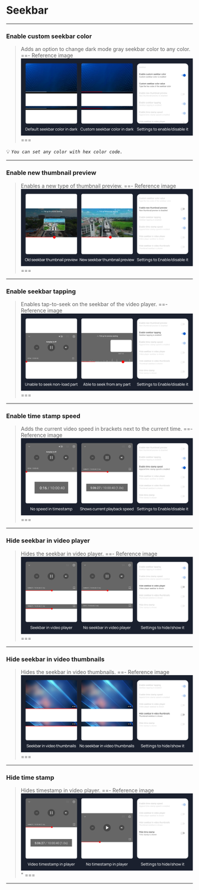 # Seekbar
---
### Enable custom seekbar color
>Adds an option to change dark mode gray seekbar color to any color.
==- Reference image
![](/assets/youtube/seekbar/Enable-custom-seekbar-color.jpg)
===

💡 <code><i>You can set any color with hex color code.</i></code>

---
### Enable new thumbnail preview
>Enables a new type of thumbnail preview.
==- Reference image
![](/assets/youtube/seekbar/Enable-new-thumbnail-preview.jpg)
===
---
### Enable seekbar tapping
>Enables tap-to-seek on the seekbar of the video player.
==- Reference image
![](/assets/youtube/seekbar/Enable-seekbar-tapping.jpg)
===
---
### Enable time stamp speed
>Adds the current video speed in brackets next to the current time.
==- Reference image
![](/assets/youtube/seekbar/Enable-timestamp-speed.jpg)
===
---
### Hide seekbar in video player
>Hides the seekbar in video player.
==- Reference image
![](/assets/youtube/seekbar/Hide-seekbar-in-video-player.jpg)
===
---
### Hide seekbar in video thumbnails
>Hides the seekbar in video thumbnails.
==- Reference image
![](/assets/youtube/seekbar/Hide-seekbar-in-video-thumbnails.jpg)
===
---
### Hide time stamp
>Hides timestamp in video player.
==- Reference image
![](/assets/youtube/seekbar/Hide-time-stamp.jpg)"
===
---